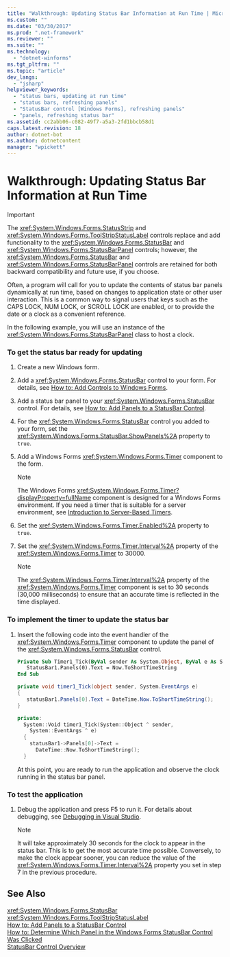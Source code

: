 ```yaml
---
title: "Walkthrough: Updating Status Bar Information at Run Time | Microsoft Docs"
ms.custom: ""
ms.date: "03/30/2017"
ms.prod: ".net-framework"
ms.reviewer: ""
ms.suite: ""
ms.technology: 
  - "dotnet-winforms"
ms.tgt_pltfrm: ""
ms.topic: "article"
dev_langs: 
  - "jsharp"
helpviewer_keywords: 
  - "status bars, updating at run time"
  - "status bars, refreshing panels"
  - "StatusBar control [Windows Forms], refreshing panels"
  - "panels, refreshing status bar"
ms.assetid: cc2abb06-c082-49f7-a5a3-2fd1bbcb58d1
caps.latest.revision: 18
author: dotnet-bot
ms.author: dotnetcontent
manager: "wpickett"
---
```

# Walkthrough: Updating Status Bar Information at Run Time
> [!IMPORTANT]
>  The <xref:System.Windows.Forms.StatusStrip> and <xref:System.Windows.Forms.ToolStripStatusLabel> controls replace and add functionality to the <xref:System.Windows.Forms.StatusBar> and <xref:System.Windows.Forms.StatusBarPanel> controls; however, the <xref:System.Windows.Forms.StatusBar> and <xref:System.Windows.Forms.StatusBarPanel> controls are retained for both backward compatibility and future use, if you choose.  
  
 Often, a program will call for you to update the contents of status bar panels dynamically at run time, based on changes to application state or other user interaction. This is a common way to signal users that keys such as the CAPS LOCK, NUM LOCK, or SCROLL LOCK are enabled, or to provide the date or a clock as a convenient reference.  
  
 In the following example, you will use an instance of the <xref:System.Windows.Forms.StatusBarPanel> class to host a clock.  
  
### To get the status bar ready for updating  
  
1.  Create a new Windows form.  
  
2.  Add a <xref:System.Windows.Forms.StatusBar> control to your form. For details, see [How to: Add Controls to Windows Forms](../../../../docs/framework/winforms/controls/how-to-add-controls-to-windows-forms.md).  
  
3.  Add a status bar panel to your <xref:System.Windows.Forms.StatusBar> control. For details, see [How to: Add Panels to a StatusBar Control](../../../../docs/framework/winforms/controls/how-to-add-panels-to-a-statusbar-control.md).  
  
4.  For the <xref:System.Windows.Forms.StatusBar> control you added to your form, set the <xref:System.Windows.Forms.StatusBar.ShowPanels%2A> property to `true`.  
  
5.  Add a Windows Forms <xref:System.Windows.Forms.Timer> component to the form.  
  
    > [!NOTE]
    >  The Windows Forms <xref:System.Windows.Forms.Timer?displayProperty=fullName> component is designed for a Windows Forms environment. If you need a timer that is suitable for a server environment, see [Introduction to Server-Based Timers](http://msdn.microsoft.com/en-us/adc0bc0a-a519-4812-bafc-fb9d1a5801fc).  
  
6.  Set the <xref:System.Windows.Forms.Timer.Enabled%2A> property to `true`.  
  
7.  Set the <xref:System.Windows.Forms.Timer.Interval%2A> property of the <xref:System.Windows.Forms.Timer> to 30000.  
  
    > [!NOTE]
    >  The <xref:System.Windows.Forms.Timer.Interval%2A> property of the <xref:System.Windows.Forms.Timer> component is set to 30 seconds (30,000 milliseconds) to ensure that an accurate time is reflected in the time displayed.  
  
### To implement the timer to update the status bar  
  
1.  Insert the following code into the event handler of the <xref:System.Windows.Forms.Timer> component to update the panel of the <xref:System.Windows.Forms.StatusBar> control.  
  
    ```vb  
    Private Sub Timer1_Tick(ByVal sender As System.Object, ByVal e As System.EventArgs) Handles Timer1.Tick  
       StatusBar1.Panels(0).Text = Now.ToShortTimeString  
    End Sub  
    ```  
  
    ```csharp  
    private void timer1_Tick(object sender, System.EventArgs e)  
    {  
       statusBar1.Panels[0].Text = DateTime.Now.ToShortTimeString();  
    }  
    ```  
  
    ```cpp  
    private:  
      System::Void timer1_Tick(System::Object ^ sender,  
        System::EventArgs ^ e)  
      {  
        statusBar1->Panels[0]->Text =  
          DateTime::Now.ToShortTimeString();  
      }  
    ```  
  
     At this point, you are ready to run the application and observe the clock running in the status bar panel.  
  
### To test the application  
  
1.  Debug the application and press F5 to run it. For details about debugging, see [Debugging in Visual Studio](/visualstudio/debugger/debugging-in-visual-studio).  
  
    > [!NOTE]
    >  It will take approximately 30 seconds for the clock to appear in the status bar. This is to get the most accurate time possible. Conversely, to make the clock appear sooner, you can reduce the value of the <xref:System.Windows.Forms.Timer.Interval%2A> property you set in step 7 in the previous procedure.  
  
## See Also  
 <xref:System.Windows.Forms.StatusBar>   
 <xref:System.Windows.Forms.ToolStripStatusLabel>   
 [How to: Add Panels to a StatusBar Control](../../../../docs/framework/winforms/controls/how-to-add-panels-to-a-statusbar-control.md)   
 [How to: Determine Which Panel in the Windows Forms StatusBar Control Was Clicked](../../../../docs/framework/winforms/controls/determine-which-panel-wf-statusbar-control-was-clicked.md)   
 [StatusBar Control Overview](../../../../docs/framework/winforms/controls/statusbar-control-overview-windows-forms.md)
